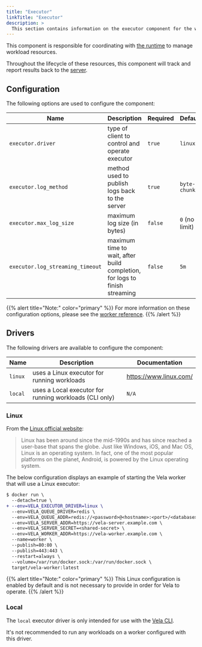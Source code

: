 ```yaml
---
title: "Executor"
linkTitle: "Executor"
description: >
  This section contains information on the executor component for the worker.
---
```


This component is responsible for coordinating with [the runtime](/docs/installation/worker/runtime/) to manage workload resources.

Throughout the lifecycle of these resources, this component will track and report results back to the [server](/docs/installation/server/).

## Configuration

The following options are used to configure the component:

| Name                             | Description                                                                | Required | Default        | Environment Variables                                                     |
| -------------------------------- | -------------------------------------------------------------------------- | -------- | -------------- | ------------------------------------------------------------------------- |
| `executor.driver`                | type of client to control and operate executor                             | `true`   | `linux`        | `EXECUTOR_DRIVER`<br>`VELA_EXECUTOR_DRIVER`                               |
| `executor.log_method`            | method used to publish logs back to the server                             | `true`   | `byte-chunks`  | `EXECUTOR_LOG_METHOD`<br>`VELA_EXECUTOR_LOG_METHOD`                       |
| `executor.max_log_size`          | maximum log size (in bytes)                                                | `false`  | `0` (no limit) | `EXECUTOR_MAX_LOG_SIZE`<br>`VELA_EXECUTOR_MAX_LOG_SIZE`                   |
| `executor.log_streaming_timeout` | maximum time to wait, after build completion, for logs to finish streaming | `false`  | `5m`           | `EXECUTOR_LOG_STREAMING_TIMEOUT`<br>`VELA_EXECUTOR_LOG_STREAMING_TIMEOUT` |

{{% alert title="Note:" color="primary" %}}
For more information on these configuration options, please see the [worker reference](/docs/installation/worker/reference/).
{{% /alert %}}

## Drivers

The following drivers are available to configure the component:

| Name    | Description                                            | Documentation          |
| ------- | ------------------------------------------------------ | ---------------------- |
| `linux` | uses a Linux executor for running workloads            | https://www.linux.com/ |
| `local` | uses a Local executor for running workloads (CLI only) | `N/A`                  |

### Linux

From the [Linux official website](https://www.linux.com/what-is-linux/):

> Linux has been around since the mid-1990s and has since reached a user-base that spans the globe. Just like Windows, iOS, and Mac OS, Linux is an operating system. In fact, one of the most popular platforms on the planet, Android, is powered by the Linux operating system.

The below configuration displays an example of starting the Vela worker that will use a Linux executor:

```diff
$ docker run \
  --detach=true \
+ --env=VELA_EXECUTOR_DRIVER=linux \
  --env=VELA_QUEUE_DRIVER=redis \
  --env=VELA_QUEUE_ADDR=redis://<password>@<hostname>:<port>/<database> \
  --env=VELA_SERVER_ADDR=https://vela-server.example.com \
  --env=VELA_SERVER_SECRET=<shared-secret> \
  --env=VELA_WORKER_ADDR=https://vela-worker.example.com \
  --name=worker \
  --publish=80:80 \
  --publish=443:443 \
  --restart=always \
  --volume=/var/run/docker.sock:/var/run/docker.sock \
  target/vela-worker:latest
```

{{% alert title="Note:" color="primary" %}}
This Linux configuration is enabled by default and is not necessary to provide in order for Vela to operate.
{{% /alert %}}

### Local

The `local` executor driver is only intended for use with the [Vela CLI](/docs/reference/cli/).

It's not recommended to run any workloads on a worker configured with this driver.
